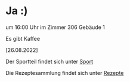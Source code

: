 
# Ja :)


um 16:00 Uhr im Zimmer 306 Gebäude 1

Es gibt Kaffee



<!---![image] Ein Bild vielleicht?als -->

[26.08.2022]


Der Sportteil findet sich unter [Sport](/sport.md)

Die Rezeptesammlung findet sich unter [Rezepte](/rezepte.md)



